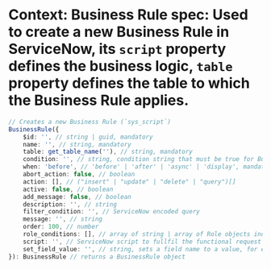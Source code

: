 # **Context**: Business Rule spec: Used to create a new Business Rule in ServiceNow, its `script` property defines the business logic, `table` property defines the table to which the Business Rule applies.
```typescript
// Creates a new Business Rule (`sys_script`)
BusinessRule({
	$id: '', // string | guid, mandatory
	name: '', // string, mandatory
	table: get_table_name(''), // string, mandatory
	condition: '', // string, condition string that must be true for BusinessRule to run, for example: `current.parent !== 'NULL'`
	when: 'before', // 'before' | 'after' | 'async' | 'display', mandatory
	abort_action: false, // boolean
	action: [], // ("insert" | "update" | "delete" | "query")[]
	active: false, // boolean
	add_message: false, // boolean
	description: '', // string
	filter_condition: '', // ServiceNow encoded query
	message: '', // string
	order: 100, // number
	role_conditions: [], // array of string | array of Role objects indicating that the user needs to have all Roles listed to execute this Business Rule, see Role spec
	script: '', // ServiceNow script to fullfil the functional request in scripting,
	set_field_value: '', // string, sets a field name to a value, for example `name='new_name'`
}): BusinessRule // returns a BusinessRule object
```
